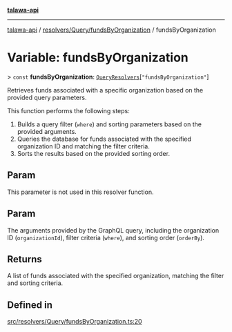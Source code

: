 [**talawa-api**](../../../../README.md)

***

[talawa-api](../../../../modules.md) / [resolvers/Query/fundsByOrganization](../README.md) / fundsByOrganization

# Variable: fundsByOrganization

\> `const` **fundsByOrganization**: [`QueryResolvers`](../../../../types/generatedGraphQLTypes/type-aliases/QueryResolvers.md)\[`"fundsByOrganization"`\]

Retrieves funds associated with a specific organization based on the provided query parameters.

This function performs the following steps:
1. Builds a query filter (`where`) and sorting parameters based on the provided arguments.
2. Queries the database for funds associated with the specified organization ID and matching the filter criteria.
3. Sorts the results based on the provided sorting order.

## Param

This parameter is not used in this resolver function.

## Param

The arguments provided by the GraphQL query, including the organization ID (`organizationId`), filter criteria (`where`), and sorting order (`orderBy`).

## Returns

A list of funds associated with the specified organization, matching the filter and sorting criteria.

## Defined in

[src/resolvers/Query/fundsByOrganization.ts:20](https://github.com/PalisadoesFoundation/talawa-api/blob/5c5b29a0ea487bda8306089fe128f43f3be29f94/src/resolvers/Query/fundsByOrganization.ts#L20)
